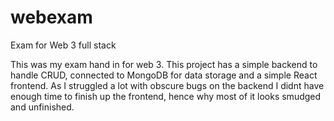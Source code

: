 # webexam
Exam for Web 3 full stack

This was my exam hand in for web 3. This project has a simple backend to handle CRUD, connected to MongoDB for data storage and a simple React frontend. As I struggled a lot with
obscure bugs on the backend I didnt have enough time to finish up the frontend, hence why most of it looks smudged and unfinished.
